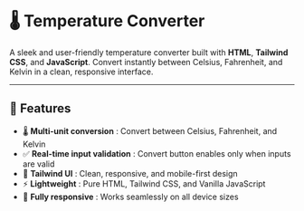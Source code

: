 # 🌡️ Temperature Converter

A sleek and user-friendly temperature converter built with **HTML**, **Tailwind CSS**, and **JavaScript**. Convert instantly between Celsius, Fahrenheit, and Kelvin in a clean, responsive interface.

---

## 🚀 Features  
- 🌡️ **Multi-unit conversion** : Convert between Celsius, Fahrenheit, and Kelvin  
- ✅ **Real-time input validation** : Convert button enables only when inputs are valid  
- 🎨 **Tailwind UI** : Clean, responsive, and mobile-first design  
- ⚡ **Lightweight** : Pure HTML, Tailwind CSS, and Vanilla JavaScript  
- 📱 **Fully responsive** : Works seamlessly on all device sizes
